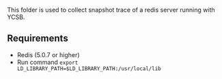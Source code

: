 This folder is used to collect snapshot trace of a redis server running with YCSB.

## Requirements
- Redis (5.0.7 or higher)
- Run command `export LD_LIBRARY_PATH=$LD_LIBRARY_PATH:/usr/local/lib`